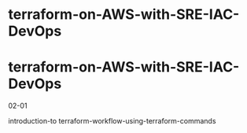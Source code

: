 # terraform-on-AWS-with-SRE-IAC-DevOps
# terraform-on-AWS-with-SRE-IAC-DevOps



02-01

introduction-to terraform-workflow-using-terraform-commands